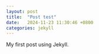 ```yaml
---
layout: post
title:  "Post test"
date:   2024-11-23 11:30:46 +0800
categories: jekyll
---
```

My first post using Jekyll. 

